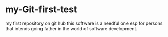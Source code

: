 my-Git-first-test
=================

my first repository on git hub
this software is a needful one
esp for persons that intends going
father in the world of software development.
